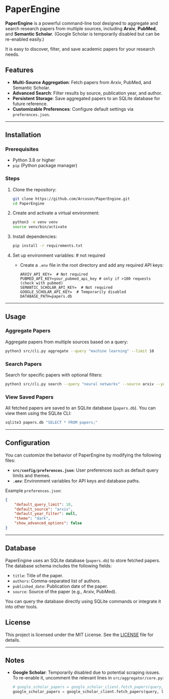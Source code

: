 # PaperEngine

**PaperEngine** is a powerful command-line tool designed to aggregate and search research papers from multiple sources, including **Arxiv**, **PubMed**, and **Semantic Scholar**. (Google Scholar is temporarily disabled but can be re-enabled easily.)

It is easy to discover, filter, and save academic papers for your research needs.


## Features
- **Multi-Source Aggregation**: Fetch papers from Arxiv, PubMed, and Semantic Scholar.
- **Advanced Search**: Filter results by source, publication year, and author.
- **Persistent Storage**: Save aggregated papers to an SQLite database for future reference.
- **Customizable Preferences**: Configure default settings via `preferences.json`.

---

## Installation

### Prerequisites
- Python 3.8 or higher
- `pip` (Python package manager)

### Steps
1. Clone the repository:
   ```bash
   git clone https://github.com/Arcoson/PaperEngine.git
   cd PaperEngine
   ```

2. Create and activate a virtual environment:
   ```bash
   python3 -m venv venv
   source venv/bin/activate
   ```

3. Install dependencies:
   ```bash
   pip install -r requirements.txt
   ```

4. Set up environment variables: # not required 
   - Create a `.env` file in the root directory and add any required API keys:
     ```env
     ARXIV_API_KEY=  # Not required
     PUBMED_API_KEY=your_pubmed_api_key # only if >100 requests (check with pubmed)
     SEMANTIC_SCHOLAR_API_KEY=  # Not required
     GOOGLE_SCHOLAR_API_KEY=  # Temporarily disabled
     DATABASE_PATH=papers.db
     ```

---

## Usage

### Aggregate Papers
Aggregate papers from multiple sources based on a query:
```bash
python3 src/cli.py aggregate --query "machine learning" --limit 10
```

### Search Papers
Search for specific papers with optional filters:
```bash
python3 src/cli.py search --query "neural networks" --source arxiv --year 2022
```

### View Saved Papers
All fetched papers are saved to an SQLite database (`papers.db`). You can view them using the SQLite CLI:
```bash
sqlite3 papers.db "SELECT * FROM papers;"
```

---

## Configuration

You can customize the behavior of PaperEngine by modifying the following files:

- **`src/config/preferences.json`**: User preferences such as default query limits and themes.
- **`.env`**: Environment variables for API keys and database paths.

Example `preferences.json`:
```json
{
    "default_query_limit": 10,
    "default_source": "arxiv",
    "default_year_filter": null,
    "theme": "dark",
    "show_advanced_options": false
}
```

---

## Database

PaperEngine uses an SQLite database (`papers.db`) to store fetched papers. The database schema includes the following fields:
- `title`: Title of the paper.
- `authors`: Comma-separated list of authors.
- `published_date`: Publication date of the paper.
- `source`: Source of the paper (e.g., Arxiv, PubMed).

You can query the database directly using SQLite commands or integrate it into other tools.


## License

This project is licensed under the MIT License. See the [LICENSE](LICENSE) file for details.

---

## Notes

- **Google Scholar**: Temporarily disabled due to potential scraping issues. To re-enable it, uncomment the relevant lines in `src/aggregator/core.py`:
  ```python
  # google_scholar_papers = google_scholar_client.fetch_papers(query, limit)
  google_scholar_papers = google_scholar_client.fetch_papers(query, limit) # this might not work as google scholar does not have offical API, might need to implement web scraping
  ```
